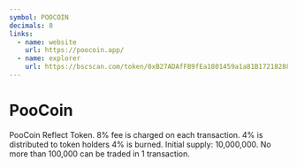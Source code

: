 ```yaml
---
symbol: POOCOIN
decimals: 8
links:
  - name: website
    url: https://poocoin.app/
  - name: explorer
    url: https://bscscan.com/token/0xB27ADAfFB9fEa1801459a1a81B17218288c097cc
---
```


# PooCoin

PooCoin Reflect Token. 8% fee is charged on each transaction. 4% is distributed to token holders 4% is burned. Initial supply: 10,000,000. No more than 100,000 can be traded in 1 transaction.
